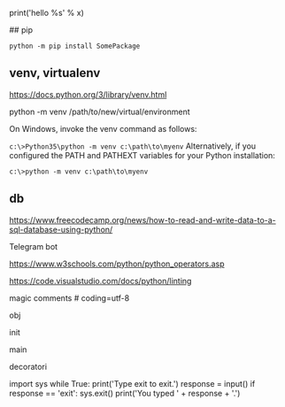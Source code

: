 print('hello %s' % x)

## pip

`python -m pip install SomePackage`

## venv, virtualenv
https://docs.python.org/3/library/venv.html

python -m venv /path/to/new/virtual/environment

On Windows, invoke the venv command as follows:

`c:\>Python35\python -m venv c:\path\to\myenv`
Alternatively, if you configured the PATH and PATHEXT variables for your Python installation:

`c:\>python -m venv c:\path\to\myenv`

## db

https://www.freecodecamp.org/news/how-to-read-and-write-data-to-a-sql-database-using-python/

Telegram bot


https://www.w3schools.com/python/python_operators.asp

https://code.visualstudio.com/docs/python/linting
 
magic comments # coding=utf-8

obj

init

main

decoratori

import sys
             while True:
                 print('Type exit to exit.')
                 response = input()
                 if response == 'exit':
                     sys.exit()
                 print('You typed ' + response + '.')